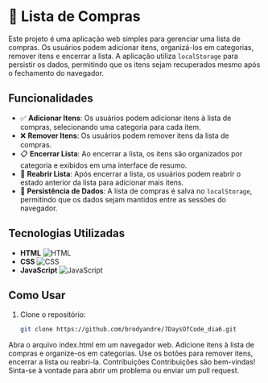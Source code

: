 # 🛒 Lista de Compras

Este projeto é uma aplicação web simples para gerenciar uma lista de compras. Os usuários podem adicionar itens, organizá-los em categorias, remover itens e encerrar a lista. A aplicação utiliza `localStorage` para persistir os dados, permitindo que os itens sejam recuperados mesmo após o fechamento do navegador.

## Funcionalidades

- ✅ **Adicionar Itens**: Os usuários podem adicionar itens à lista de compras, selecionando uma categoria para cada item.
- ❌ **Remover Itens**: Os usuários podem remover itens da lista de compras.
- 📋 **Encerrar Lista**: Ao encerrar a lista, os itens são organizados por categoria e exibidos em uma interface de resumo.
- 🔄 **Reabrir Lista**: Após encerrar a lista, os usuários podem reabrir o estado anterior da lista para adicionar mais itens.
- 💾 **Persistência de Dados**: A lista de compras é salva no `localStorage`, permitindo que os dados sejam mantidos entre as sessões do navegador.

## Tecnologias Utilizadas

- **HTML** ![HTML](https://img.shields.io/badge/HTML-20%25-brightgreen)
- **CSS** ![CSS](https://img.shields.io/badge/CSS-20%25-brightgreen)
- **JavaScript** ![JavaScript](https://img.shields.io/badge/JavaScript-60%25-brightgreen)

## Como Usar

1. Clone o repositório:
   ```bash
   git clone https://github.com/brodyandre/7DaysOfCode_dia6.git
Abra o arquivo index.html em um navegador web.
Adicione itens à lista de compras e organize-os em categorias.
Use os botões para remover itens, encerrar a lista ou reabri-la.
Contribuições
Contribuições são bem-vindas! Sinta-se à vontade para abrir um problema ou enviar um pull request.
